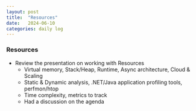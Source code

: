 ```yaml
---
layout: post
title:  "Resources"
date:   2024-06-10
categories: daily log
---
```



### Resources
- Review the presentation on working with Resources
    - Virtual memory, Stack/Heap, Runtime, Async architecture, Cloud & Scaling
    - Static & Dynamic analysis, .NET/Java application profiling tools, perfmon/htop
    - Time complexity, metrics to track
    - Had a discussion on the agenda

        



